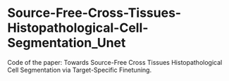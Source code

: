 # Source-Free-Cross-Tissues-Histopathological-Cell-Segmentation_Unet
Code of the paper: Towards Source-Free Cross Tissues Histopathological Cell Segmentation via Target-Specific Finetuning.
